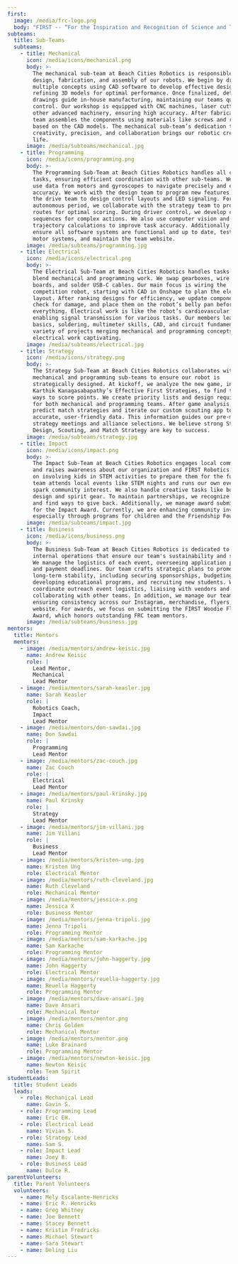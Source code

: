 ```yaml
---
first:
  image: /media/frc-logo.png
  body: "FIRST -- “For the Inspiration and Recognition of Science and Technology” -- is a global non-profit founded by Dean Kamen in 1989. FIRST supports 3.2 million youth aged from Pre-K to 12th Grade through their various robotics programs. The FIRST Robotics Competition (FRC) is what Beach Cities Robotics is a part of, which is for high school students. Touted as the ultimate Sport for the\_Mind, FRC participants can learn skills in design, fabrication, programming, electrical engineering, and business."
subteams:
  title: Sub-Teams
  subteams:
    - title: Mechanical
      icon: /media/icons/mechanical.png
      body: >-
        The mechanical sub-team at Beach Cities Robotics is responsible for the
        design, fabrication, and assembly of our robots. We begin by drafting
        multiple concepts using CAD software to develop effective designs and
        refining 3D models for optimal performance. Once finalized, detailed
        drawings guide in-house manufacturing, maintaining our teams quality
        control. Our workshop is equipped with CNC machines, laser cutters, and
        other advanced machinery, ensuring high accuracy. After fabrication, our
        team assembles the components using materials like screws and rivets,
        based on the CAD models. The mechanical sub-team’s dedication to
        creativity, precision, and collaboration brings our robotic creations to
        life.
      image: /media/subteams/mechanical.jpg
    - title: Programming
      icon: /media/icons/programming.png
      body: >-
        The Programming Sub-Team at Beach Cities Robotics handles all coding
        tasks, ensuring efficient coordination with other sub-teams. We
        use data from motors and gyroscopes to navigate precisely and enhance 
        accuracy. We work with the design team to program new features and with
        the drive team to design control layouts and LED signaling. For the
        autonomous period, we collaborate with the strategy team to program
        routes for optimal scoring. During driver control, we develop command
        sequences for complex actions. We also use computer vision and
        trajectory calculations to improve task accuracy. Additionally, we
        ensure all software systems are functional and up to date, test gyro and
        motor systems, and maintain the team website.
      image: /media/subteams/programming.jpg
    - title: Electrical
      icon: /media/icons/electrical.png
      body: >-
        The Electrical Sub-Team at Beach Cities Robotics handles tasks that
        blend mechanical and programming work. We swap gearboxes, wire circuit
        boards, and solder USB-C cables. Our main focus is wiring the
        competition robot, starting with CAD in Onshape to plan the electronics
        layout. After ranking designs for efficiency, we update components,
        check for damage, and place them on the robot’s belly pan before wiring
        everything. Electrical work is like the robot’s cardiovascular system,
        enabling signal transmission for various tasks. Our members learn wiring
        basics, soldering, multimeter skills, CAD, and circuit fundamentals. The
        variety of projects merging mechanical and programming concepts makes
        electrical work captivating.
      image: /media/subteams/electrical.jpg
    - title: Strategy
      icon: /media/icons/strategy.png
      body: >-
        The Strategy Sub-Team at Beach Cities Robotics collaborates with the
        mechanical and programming sub-teams to ensure our robot is
        strategically designed. At kickoff, we analyze the new game, inspired by
        Karthik Kanagasabapathy’s Effective First Strategies, to find the best
        ways to score points. We create priority lists and design requirements
        for both mechanical and programming teams. After game analysis, we
        predict match strategies and iterate our custom scouting app to collect
        accurate, user-friendly data. This information guides our pre-match
        strategy meetings and alliance selections. We believe strong Strategic
        Design, Scouting, and Match Strategy are key to success.
      image: /media/subteams/strategy.jpg
    - title: Impact
      icon: /media/icons/impact.png
      body: >-
        The Impact Sub-Team at Beach Cities Robotics engages local communities
        and raises awareness about our organization and FIRST Robotics. We focus
        on involving kids in STEM activities to prepare them for the future. Our
        team attends local events like STEM nights and runs our own events to
        spark community interest. We also handle creative tasks like button
        design and spirit gear. To maintain partnerships, we recognize sponsors
        and find ways to give back. Additionally, we manage award submissions
        for the Impact Award. Currently, we are enhancing community involvement,
        especially through programs for children and the Friendship Foundation.
      image: /media/subteams/impact.jpg
    - title: Business
      icon: /media/icons/business.png
      body: >-
        The Business Sub-Team at Beach Cities Robotics is dedicated to the
        internal operations that ensure our team's sustainability and success.
        We manage the logistics of each event, overseeing application processes
        and payment deadlines. Our team crafts strategic plans to promote
        long-term stability, including securing sponsorships, budgeting,
        developing educational programs, and recruiting new students. We also
        coordinate outreach event logistics, liaising with vendors and
        collaborating with other teams. In addition, we manage our team's brand,
        ensuring consistency across our Instagram, merchandise, flyers, and
        website. For awards, we focus on submitting the FIRST Woodie Flowers
        Award, which honors outstanding FRC team mentors.
      image: /media/subteams/business.jpg
mentors:
  title: Mentors
  mentors:
    - image: /media/mentors/andrew-keisic.jpg
      name: Andrew Keisic
      role: |
        Lead Mentor,
        Mechanical
        Lead Mentor
    - image: /media/mentors/sarah-keasler.jpg
      name: Sarah Keasler
      role: |
        Robotics Coach,
        Impact
        Lead Mentor
    - image: /media/mentors/don-sawdai.jpg
      name: Don Sawdai
      role: |
        Programming
        Lead Mentor
    - image: /media/mentors/zac-couch.jpg
      name: Zac Couch
      role: |
        Electrical
        Lead Mentor
    - image: /media/mentors/paul-krinsky.jpg
      name: Paul Krinsky
      role: |
        Strategy
        Lead Mentor
    - image: /media/mentors/jim-villani.jpg
      name: Jim Villani
      role: |
        Business
        Lead Mentor
    - image: /media/mentors/kristen-ung.jpg
      name: Kristen Ung
      role: Electrical Mentor
    - image: /media/mentors/ruth-cleveland.jpg
      name: Ruth Cleveland
      role: Mechanical Mentor
    - image: /media/mentors/jessica-x.png
      name: Jessica X
      role: Business Mentor
    - image: /media/mentors/jenna-tripoli.jpg
      name: Jenna Tripoli
      role: Programming Mentor
    - image: /media/mentors/sam-karkache.jpg
      name: Sam Karkache
      role: Programming Mentor
    - image: /media/mentors/john-haggerty.jpg
      name: John Haggerty
      role: Electrical Mentor
    - image: /media/mentors/reuella-haggerty.jpg
      name: Reuella Haggerty
      role: Programming Mentor
    - image: /media/mentors/dave-ansari.jpg
      name: Dave Ansari
      role: Mechanical Mentor
    - image: /media/mentors/mentor.png
      name: Chris Golden
      role: Mechanical Mentor
    - image: /media/mentors/mentor.png
      name: Luke Brainard
      role: Programming Mentor
    - image: /media/mentors/newton-keisic.jpg
      name: Newton Keisic
      role: Team Spirit
studentLeads:
  title: Student Leads
  leads:
    - role: Mechanical Lead
      name: Gavin S.
    - role: Programming Lead
      name: Eric EH.
    - role: Electrical Lead
      name: Vivian S.
    - role: Strategy Lead
      name: Sam S.
    - role: Impact Lead
      name: Joey B.
    - role: Business Lead
      name: Dulce R.
parentVolunteers:
  title: Parent Volunteers
  volunteers:
    - name: Mely Escalante-Henricks
    - name: Eric R. Henricks
    - name: Greg Whitney
    - name: Joe Bennett
    - name: Stacey Bennett
    - name: Kristin Fredricks
    - name: Michael Stewart
    - name: Sara Stewart
    - name: Deling Liu
---
```

